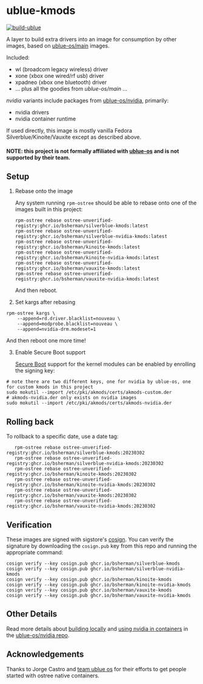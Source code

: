 # ublue-kmods

[![build-ublue](https://github.com/bsherman/ublue-kmods/actions/workflows/build.yml/badge.svg)](https://github.com/bsherman/ublue-kmods/actions/workflows/build.yml)

A layer to build extra drivers into an image for consumption by other images, based on [ublue-os/main](https://github.com/ublue-os/main) images.

Included:
- wl (broadcom legacy wireless) driver
- xone (xbox one wired/rf usb) driver
- xpadneo (xbox one bluetooth) driver
- ... plus all the goodies from *ublue-os/main* ...

*nvidia* variants include packages from [ublue-os/nvidia](https://github.com/ublue-os/nvidia), primarily:
- nvidia drivers
- nvidia container runtime


If used directly, this image is mostly vanilla Fedora Silverblue/Kinoite/Vauxite except as described above.

#### NOTE: this project is not formally affiliated with [ublue-os](https://github.com/ublue-os/) and is not supported by their team.


## Setup

1. Rebase onto the image

   Any system running `rpm-ostree` should be able to rebase onto one of the images built in this project:

       rpm-ostree rebase ostree-unverified-registry:ghcr.io/bsherman/silverblue-kmods:latest
       rpm-ostree rebase ostree-unverified-registry:ghcr.io/bsherman/silverblue-nvidia-kmods:latest
       rpm-ostree rebase ostree-unverified-registry:ghcr.io/bsherman/kinoite-kmods:latest
       rpm-ostree rebase ostree-unverified-registry:ghcr.io/bsherman/kinoite-nvidia-kmods:latest
       rpm-ostree rebase ostree-unverified-registry:ghcr.io/bsherman/vauxite-kmods:latest
       rpm-ostree rebase ostree-unverified-registry:ghcr.io/bsherman/vauxite-nvidia-kmods:latest

   And then reboot.

2. Set kargs after rebasing

```
rpm-ostree kargs \
    --append=rd.driver.blacklist=nouveau \
    --append=modprobe.blacklist=nouveau \
    --append=nvidia-drm.modeset=1
```
   And then reboot one more time!

3. Enable Secure Boot support

    [Secure Boot](https://rpmfusion.org/Howto/Secure%20Boot) support for the kernel modules can be enabled by enrolling the signing key:

```
# note there are two different keys, one for nvidia by ublue-os, one for custom kmods in this project
sudo mokutil --import /etc/pki/akmods/certs/akmods-custom.der
# akmods-nvidia.der only exists on nvidia images
sudo mokutil --import /etc/pki/akmods/certs/akmods-nvidia.der
```


## Rolling back

   To rollback to a specific date, use a date tag:

       rpm-ostree rebase ostree-unverified-registry:ghcr.io/bsherman/silverblue-kmods:20230302
       rpm-ostree rebase ostree-unverified-registry:ghcr.io/bsherman/silverblue-nvidia-kmods:20230302
       rpm-ostree rebase ostree-unverified-registry:ghcr.io/bsherman/kinoite-kmods:20230302
       rpm-ostree rebase ostree-unverified-registry:ghcr.io/bsherman/kinoite-nvidia-kmods:20230302
       rpm-ostree rebase ostree-unverified-registry:ghcr.io/bsherman/vauxite-kmods:20230302
       rpm-ostree rebase ostree-unverified-registry:ghcr.io/bsherman/vauxite-nvidia-kmods:20230302

 ## Verification

These images are signed with sigstore's [cosign](https://docs.sigstore.dev/cosign/overview/). You can verify the signature by downloading the `cosign.pub` key from this repo and running the appropriate command:

    cosign verify --key cosign.pub ghcr.io/bsherman/silverblue-kmods
    cosign verify --key cosign.pub ghcr.io/bsherman/silverblue-nvidia-kmods
    cosign verify --key cosign.pub ghcr.io/bsherman/kinoite-kmods
    cosign verify --key cosign.pub ghcr.io/bsherman/kinoite-nvidia-kmods
    cosign verify --key cosign.pub ghcr.io/bsherman/vauxite-kmods
    cosign verify --key cosign.pub ghcr.io/bsherman/vauxite-nvidia-kmods

## Other Details

Read more details about [building locally](https://github.com/ublue-os/nvidia#building-locally) and [using nvidia in containers](https://github.com/ublue-os/nvidia#using-nvidia-gpus-in-containers) in the [ublue-os/nvidia repo](https://github.com/ublue-os/nvidia).


## Acknowledgements

Thanks to Jorge Castro and [team ublue os](https://github.com/ublue-os) for their efforts to get people started with ostree native containers.
